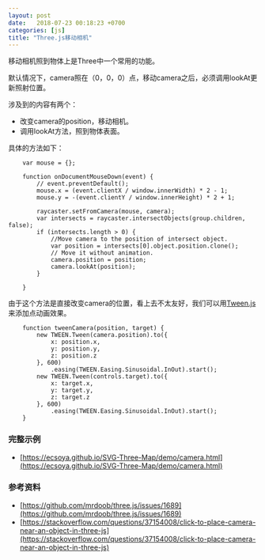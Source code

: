 ```yaml
---
layout: post
date:   2018-07-23 00:18:23 +0700
categories: [js]
title: "Three.js移动相机"
---
```


 移动相机照到物体上是Three中一个常用的功能。

 默认情况下，camera照在（0，0，0）点，移动camera之后，必须调用lookAt更新照射位置。

 涉及到的内容有两个：
- 改变camera的position，移动相机。
- 调用lookAt方法，照到物体表面。

具体的方法如下：

```
	var mouse = {};

    function onDocumentMouseDown(event) {
        // event.preventDefault();
        mouse.x = (event.clientX / window.innerWidth) * 2 - 1;
        mouse.y = -(event.clientY / window.innerHeight) * 2 + 1;

        raycaster.setFromCamera(mouse, camera);
        var intersects = raycaster.intersectObjects(group.children, false);
        if (intersects.length > 0) {
            //Move camera to the position of intersect object.
            var position = intersects[0].object.position.clone();
            // Move it without animation.
            camera.position = position;
            camera.lookAt(position);
        }

    }
```

由于这个方法是直接改变camera的位置，看上去不太友好，我们可以用[Tween.js](https://github.com/sole/tween.js)来添加点动画效果。

```
    function tweenCamera(position, target) {
        new TWEEN.Tween(camera.position).to({
            x: position.x,
            y: position.y,
            z: position.z
        }, 600)
            .easing(TWEEN.Easing.Sinusoidal.InOut).start();
        new TWEEN.Tween(controls.target).to({
            x: target.x,
            y: target.y,
            z: target.z
        }, 600)
            .easing(TWEEN.Easing.Sinusoidal.InOut).start();
    }
```
### 完整示例

- [https://ecsoya.github.io/SVG-Three-Map/demo/camera.html](https://ecsoya.github.io/SVG-Three-Map/demo/camera.html)

### 参考资料
- [https://github.com/mrdoob/three.js/issues/1689](https://github.com/mrdoob/three.js/issues/1689) 
- [https://stackoverflow.com/questions/37154008/click-to-place-camera-near-an-object-in-three-js](https://stackoverflow.com/questions/37154008/click-to-place-camera-near-an-object-in-three-js)